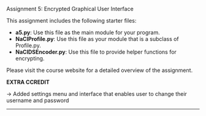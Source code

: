 

Assignment 5: Encrypted Graphical User Interface

This assignment includes the following starter files:

* __a5.py__: Use this file as the main module for your program.
* __NaClProfile.py__: Use this file as your module that is a subclass of Profile.py.
* __NaClDSEncoder.py__: Use this file to provide helper functions for encrypting.

Please visit the course website for a detailed overview of the assignment.



**********EXTRA CCREDIT**********

-> Added settings menu and interface that enables user to change their username and password

*********************************